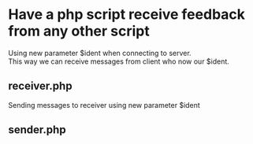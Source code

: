 # Have a php script receive feedback from any other script

Using new parameter $ident when connecting to server.  
This way we can receive messages from client who now our $ident.

## receiver.php

Sending messages to receiver using new parameter $ident 

## sender.php

